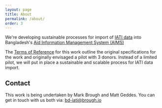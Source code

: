 ```yaml
---
layout: page
title: About
permalink: /about/
order: 3
---
```


We're developing sustainable processes for import of [IATI data](http://aidtransparency.net) into Bangladesh's [Aid Information Management System (AIMS)](http://aims.erd.gov.bd/)

The [Terms of Reference](http://jobs.undp.org/cj_view_job.cfm?cur_job_id=57889) for this work outline the original specifications for the work and originally envisaged a pilot with 3 donors. Instead of a limited pilot, we will put in place a sustainable and scalable process for IATI data import.

## Contact

This work is being undertaken by Mark Brough and Matt Geddes. You can get in touch with us both via: <a href="mailto:bd-iati@brough.io">bd-iati@brough.io</a>